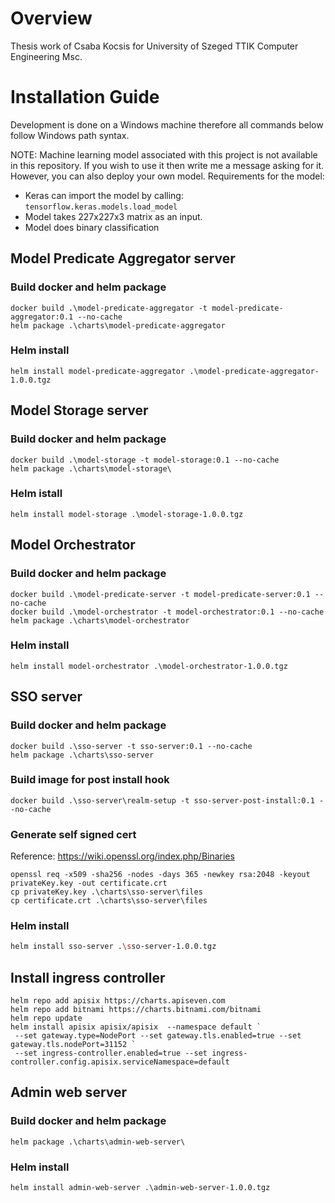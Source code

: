 # Overview
Thesis work of Csaba Kocsis for University of Szeged TTIK Computer Engineering Msc.
# Installation Guide
Development is done on a Windows machine therefore all commands below follow Windows path syntax.

NOTE: Machine learning model associated with this project is not available in this repository.
If you wish to use it then write me a message asking for it. However, you can also deploy your own model.
Requirements for the model:
- Keras can import the model by calling: ```tensorflow.keras.models.load_model```
- Model takes 227x227x3 matrix as an input.
- Model does binary classification

## Model Predicate Aggregator server
### Build docker and helm package
```pwsh
docker build .\model-predicate-aggregator -t model-predicate-aggregator:0.1 --no-cache
helm package .\charts\model-predicate-aggregator
```
### Helm install
```pwsh
helm install model-predicate-aggregator .\model-predicate-aggregator-1.0.0.tgz
```
## Model Storage server
### Build docker and helm package
```pwsh
docker build .\model-storage -t model-storage:0.1 --no-cache
helm package .\charts\model-storage\
```
### Helm istall
```pwsh
helm install model-storage .\model-storage-1.0.0.tgz
```
## Model Orchestrator
### Build docker and helm package
```pwsh
docker build .\model-predicate-server -t model-predicate-server:0.1 --no-cache
docker build .\model-orchestrator -t model-orchestrator:0.1 --no-cache
helm package .\charts\model-orchestrator
```
### Helm install
```pwsh
helm install model-orchestrator .\model-orchestrator-1.0.0.tgz
```
## SSO server
### Build docker and helm package
```pwsh
docker build .\sso-server -t sso-server:0.1 --no-cache
helm package .\charts\sso-server
```
### Build image for post install hook
```pwsh
docker build .\sso-server\realm-setup -t sso-server-post-install:0.1 --no-cache
```
### Generate self signed cert
Reference: https://wiki.openssl.org/index.php/Binaries
```pwsh
openssl req -x509 -sha256 -nodes -days 365 -newkey rsa:2048 -keyout privateKey.key -out certificate.crt
cp privateKey.key .\charts\sso-server\files
cp certificate.crt .\charts\sso-server\files
```
### Helm install
```bash
helm install sso-server .\sso-server-1.0.0.tgz
```
## Install ingress controller
```pwsh
helm repo add apisix https://charts.apiseven.com
helm repo add bitnami https://charts.bitnami.com/bitnami
helm repo update
helm install apisix apisix/apisix  --namespace default `
 --set gateway.type=NodePort --set gateway.tls.enabled=true --set gateway.tls.nodePort=31152 `
 --set ingress-controller.enabled=true --set ingress-controller.config.apisix.serviceNamespace=default
```

## Admin web server
### Build docker and helm package
```pwsh
helm package .\charts\admin-web-server\
```
### Helm install
```pwsh
helm install admin-web-server .\admin-web-server-1.0.0.tgz
```
